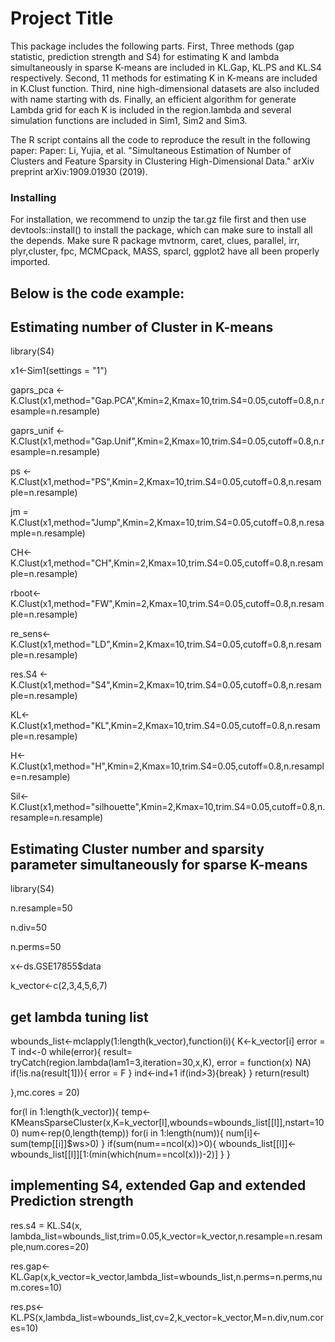 # Project Title

This package includes the following parts. 
First, Three methods (gap statistic, prediction strength and S4) for estimating K and lambda simultaneously in sparse K-means are included in KL.Gap, KL.PS and KL.S4 respectively. 
Second, 11 methods for estimating K in K-means are included in K.Clust function. 
Third, nine high-dimensional datasets are also included with name starting with ds. 
Finally, an efficient algorithm for generate Lambda grid for each K is included in the region.lambda 
and several simulation functions are included in Sim1, Sim2 and Sim3.

The R script contains all the code to reproduce the result in the following paper:
Paper: Li, Yujia, et al. "Simultaneous Estimation of Number of Clusters and Feature Sparsity in Clustering High-Dimensional Data." arXiv preprint arXiv:1909.01930 (2019).

### Installing

For installation, we recommend to unzip the tar.gz file first and then use devtools::install() to install the package, which can make sure to install all the depends. Make sure R package mvtnorm, caret, clues, parallel, irr, plyr,cluster, fpc, MCMCpack, MASS, sparcl, ggplot2 have all been properly imported.

## Below is the code example:

## Estimating number of Cluster in K-means
  library(S4)
  
  x1<-Sim1(settings = "1")  
  
  gaprs_pca <- K.Clust(x1,method="Gap.PCA",Kmin=2,Kmax=10,trim.S4=0.05,cutoff=0.8,n.resample=n.resample)
  
  gaprs_unif <- K.Clust(x1,method="Gap.Unif",Kmin=2,Kmax=10,trim.S4=0.05,cutoff=0.8,n.resample=n.resample)
  
  ps <- K.Clust(x1,method="PS",Kmin=2,Kmax=10,trim.S4=0.05,cutoff=0.8,n.resample=n.resample)
  
  jm = K.Clust(x1,method="Jump",Kmin=2,Kmax=10,trim.S4=0.05,cutoff=0.8,n.resample=n.resample)
  
  CH<-K.Clust(x1,method="CH",Kmin=2,Kmax=10,trim.S4=0.05,cutoff=0.8,n.resample=n.resample)
  
  rboot<-K.Clust(x1,method="FW",Kmin=2,Kmax=10,trim.S4=0.05,cutoff=0.8,n.resample=n.resample)
  
  re_sens<-K.Clust(x1,method="LD",Kmin=2,Kmax=10,trim.S4=0.05,cutoff=0.8,n.resample=n.resample)
  
  res.S4 <- K.Clust(x1,method="S4",Kmin=2,Kmax=10,trim.S4=0.05,cutoff=0.8,n.resample=n.resample)
  
  KL<-K.Clust(x1,method="KL",Kmin=2,Kmax=10,trim.S4=0.05,cutoff=0.8,n.resample=n.resample)
  
  H<-K.Clust(x1,method="H",Kmin=2,Kmax=10,trim.S4=0.05,cutoff=0.8,n.resample=n.resample)
  
  Sil<-K.Clust(x1,method="silhouette",Kmin=2,Kmax=10,trim.S4=0.05,cutoff=0.8,n.resample=n.resample)
  
## Estimating Cluster number and sparsity parameter simultaneously for sparse K-means
library(S4)

n.resample=50

n.div=50

n.perms=50

x<-ds.GSE17855$data

k_vector<-c(2,3,4,5,6,7)

## get lambda tuning list
wbounds_list<-mclapply(1:length(k_vector),function(i){
  K<-k_vector[i]
  error = T
  ind<-0
  while(error){
    result= tryCatch(region.lambda(lam1=3,iteration=30,x,K), error = function(x) NA)
    if(!is.na(result[1])){
      error = F
    }
    ind<-ind+1
    if(ind>3){break}
  }
  return(result)
  
},mc.cores = 20)

for(l in 1:length(k_vector)){
  temp<-KMeansSparseCluster(x,K=k_vector[l],wbounds=wbounds_list[[l]],nstart=100)
  num<-rep(0,length(temp))
  for(i in 1:length(num)){
    num[i]<-sum(temp[[i]]$ws>0)
  }
  if(sum(num==ncol(x))>0){
    wbounds_list[[l]]<-wbounds_list[[l]][1:(min(which(num==ncol(x)))-2)]
  }
}
## implementing S4, extended Gap and extended Prediction strength
res.s4 = KL.S4(x, lambda_list=wbounds_list,trim=0.05,k_vector=k_vector,n.resample=n.resample,num.cores=20)

res.gap<-KL.Gap(x,k_vector=k_vector,lambda_list=wbounds_list,n.perms=n.perms,num.cores=10)

res.ps<-KL.PS(x,lambda_list=wbounds_list,cv=2,k_vector=k_vector,M=n.div,num.cores=10)
